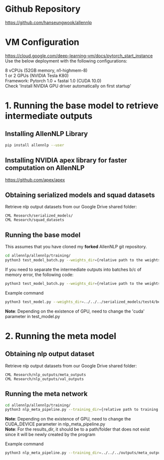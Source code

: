 # Github Repository
https://github.com/hanseungwook/allennlp

# VM Configuration
https://cloud.google.com/deep-learning-vm/docs/pytorch_start_instance   
Use the below deployment with the following configurations:    
  
8 vCPUs (52GB memory, n1-highmem-8)  
1 or 2 GPUs (NVIDIA Tesla K80)  
Framework: Pytorch 1.0 + fastai 1.0 (CUDA 10.0)  
Check 'Install NVIDIA GPU driver automatically on first startup'  

# 1. Running the base model to retrieve intermediate outputs
## Installing AllenNLP Library
```bash
pip install allennlp --user
```

## Installing NVIDIA apex library for faster computation on AllenNLP
https://github.com/apex/apex  

## Obtaining serialized models and squad datasets
Retrieve nlp output datasets from our Google Drive shared folder:

```
CML Research/serialized_models/  
CML Research/squad_datasets
```

## Running the base model
This assumes that you have cloned my **forked** AllenNLP git repository.  
  
```bash
cd allennlp/allennlp/training/
python3 test_model_batch.py --weights_dir={relative path to the weights to load} --serialization_dir={relative path to serialized_dir} --val_filepath={relative path to squad dataset to evaluate} --cuda={cuda device num or cpu}
```

If you need to separate the intermediate outputs into batches b/c of memory error, the following code:
```bash
python3 test_model_batch.py --weights_dir={relative path to the weights to load} --serialization_dir={relative path to serialized_dir} --val_filepath={relative path to squad dataset to evaluate} --cuda={cuda device num or cpu}
```

Example command
```bash
python3 test_model.py --weights_dir=../../../serialized_models/test4/best.th --serialization_dir=../../../serialized_models/test4/ --val_filepath../../../squad_datasets/dataset_val_q.json --cuda=0
```  

**Note**: Depending on the existence of GPU, need to change the 'cuda' parameter in test_model.py  

# 2. Running the meta model

## Obtaining nlp output dataset
Retrieve nlp output datasets from our Google Drive shared folder:

```
CML Research/nlp_outputs/meta_outputs  
CML Research/nlp_outputs/val_outputs
```

## Running the meta network
```bash
cd allennlp/allennlp/training/
python3 nlp_meta_pipeline.py --training_dir={relative path to training data folder for meta network} --validation_dir={relative path to validation data for meta network} --results_dir={relative path of folder to which the results will be saved}
```

**Note**: Depending on the existence of GPU, need to change the CUDA_DEVICE parameter in nlp_meta_pipeline.py  
**Note**: For the results_dir, it should be to a path/folder that does not exist since it will be newly created by the program

Example command
```bash
python3 nlp_meta_pipeline.py --training_dir=../../../outputs/meta_outputs/ --validation_dir=../../../outputs/val_outputs/ --results_dir='./results'
```

